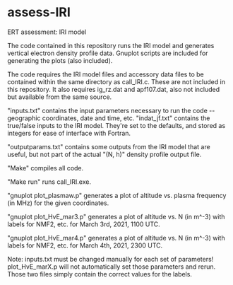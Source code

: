 # assess-IRI
ERT assessment: IRI model

The code contained in this repository runs the IRI model and generates vertical electron density profile data. Gnuplot scripts are included for generating the plots (also included).

The code requires the IRI model files and accessory data files to be contained within the same directory as call_IRI.c. These are not included in this repository. It also requires ig_rz.dat and apf107.dat, also not included but available from the same source.

"inputs.txt" contains the input parameters necessary to run the code -- geographic coordinates, date and time, etc.
"indat_jf.txt" contains the true/false inputs to the IRI model. They're set to the defaults, and stored as integers for ease of interface with Fortran.

"outputparams.txt" contains some outputs from the IRI model that are useful, but not part of the actual "(N, h)" density profile output file.

"Make" compiles all code. 

"Make run" runs call_IRI.exe.

"gnuplot plot_plasmaw.p" generates a plot of altitude vs. plasma frequency (in MHz) for the given coordinates.

"gnuplot plot_HvE_mar3.p" generates a plot of altitude vs. N (in m^-3) with labels for NMF2, etc. for March 3rd, 2021, 1100 UTC.

"gnuplot plot_HvE_mar4.p" generates a plot of altitude vs. N (in m^-3) with labels for NMF2, etc. for March 4th, 2021, 2300 UTC.

Note: inputs.txt must be changed manually for each set of parameters! plot_HvE_marX.p will not automatically set those parameters and rerun. Those two files simply contain the correct values for the labels.
